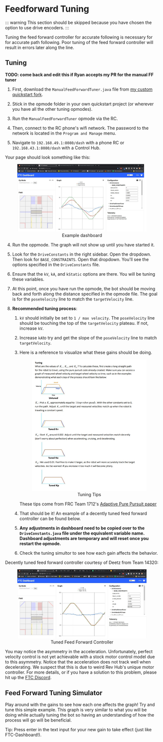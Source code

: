 # Feedforward Tuning

<HideAyudeWrapper :skipIfDriveEncoders="false">
::: warning
This section should be skipped because you have chosen the option to use drive encoders.
:::
</HideAyudeWrapper>

Tuning the feed forward controller for accurate following is necessary for for accurate path following. Poor tuning of the feed forward controller will result in errors later along the line.

## Tuning

**TODO: come back and edit this if Ryan accepts my PR for the manual FF tuner**

1. First, download the `ManualFeedForwardTuner.java` file from [my custom quickstart fork](https://github.com/NoahBres/road-runner-quickstart/blob/master/TeamCode/src/main/java/org/firstinspires/ftc/teamcode/drive/opmode/ManualFeedForwardTuner.java).
2. Stick in the opmode folder in your own quickstart project (or wherever you have all the other tuning opmodes).
3. Run the `ManualFeedForwardTuner` opmode via the RC.
4. Then, connect to the RC phone's wifi network. The password to the network is located in the `Program and Manage` menu.

5. Navigate to `192.168.49.1:8080/dash` with a phone RC or `192.168.43.1:8080/dash` with a Control Hub.

Your page should look something like this:

<figure align="center">
    <div class="relative">
      <img src="./assets/feedforward-tuning/example-dashboard-half.jpg">
      <div class="absolute top-0 left-0 w-full h-full pointer-events-none" style="box-shadow: inset 0 2px 6px 2px rgba(0, 0, 0, 0.06)"></div>
    </div>
    <figcaption style="marginTop: 1em;">Example dashboard</figcaption>
</figure>

4. Run the oppmode. The graph will not show up until you have started it.

5. Look for the `DriveConstants` in the right sidebar. Open the dropdown. Then look for `BASE_CONSTRAINTS`. Open that dropdown. You'll see the options specified in the `DriveConstants` file.

6. Ensure that the `kV`, `kA`, and `kStatic` options are there. You will be tuning these variables.

7. At this point, once you have run the opmode, the bot should be moving back and forth along the distance specified in the opmode file. The goal is for the `poseVelocity` line to match the `targetVelocity` line.

8. **Recommended tuning process**:

   1. `kV` should initially be set to `1 / max velocity`. The `poseVelocity` line should be touching the top of the `targetVelocity` plateau. If not, increase `kV`.
   2. Increase `kA`to try and get the slope of the `poseVelocity` line to match `targetVelocity`.
   3. Here is a reference to visualize what these gains should be doing.

      <figure align="center">
        <div class="relative">
          <img src="./assets/feedforward-tuning/dawgma-tuning-guide.jpg">
          <div class="absolute top-0 left-0 w-full h-full pointer-events-none" style="box-shadow: inset 0 2px 6px 2px rgba(0, 0, 0, 0.06)"></div>
        </div>
        <figcaption style="marginTop: 1em;">Tuning Tips</figcaption>
      </figure>

      These tips come from FRC Team 1712's [Adaptive Pure Pursuit paper](https://www.chiefdelphi.com/t/paper-implementation-of-the-adaptive-pure-pursuit-controller/166552)

   4. That should be it! An example of a decently tuned feed forward controller can be found below.
   5. **Any adjustments in dashboard need to be copied over to the `DriveConstants.java` file under the equivalent variable name. Dashboard adjustments are temporary and will reset once you restart the opmode.**
   6. Check the tuning simultor to see how each gain affects the behavior.

Decently tuned feed forward controller courtesy of Deetz from Team 14320:

<figure align="center">
  <div class="relative">
    <img src="./assets/feedforward-tuning/deetz-tuning-half.jpg">
    <div class="absolute top-0 left-0 w-full h-full pointer-events-none" style="box-shadow: inset 0 2px 6px 2px rgba(0, 0, 0, 0.06)"></div>
    </div>
  <figcaption style="marginTop: 1em;">Tuned Feed Forward Controller</figcaption>
</figure>

You may notice the asymmetry in the acceleration. Unfortunately, perfect velocity control is not yet achievable with a stock motor control model due to this asymmetry. Notice that the acceleration does not track well when decelerating. We suspect that this is due to weird Rev Hub's unique motor controller. For more details, or if you have a solution to this problem, please hit up the [FTC Discord](https://discord.gg/first-tech-challenge).

## Feed Forward Tuning Simulator

<ClientOnly>
  <FeedForwardTuning-FFTuningSimulator class="m-4" graphHeight="30rem" />
</ClientOnly>

Play around with the gains to see how each one affects the graph! Try and tune this simple example. This graph is very similar to what you will be doing while actually tuning the bot so having an understanding of how the process will go will be beneficial.

Tip: Press enter in the text input for your new gain to take effect (just like FTC-Dashboard!).
